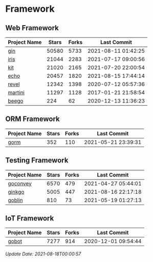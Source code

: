 # Framework

## Web Framework
| Project Name | Stars | Forks | Last Commit |
| ------------ | ----- | ----- | ----------- |
| [gin](https://github.com/gin-gonic/gin) | 50580 | 5733 | 2021-08-11 01:42:25 |
| [iris](https://github.com/kataras/iris) | 21044 | 2283 | 2021-07-17 09:00:56 |
| [kit](https://github.com/go-kit/kit) | 21020 | 2165 | 2021-07-20 22:00:54 |
| [echo](https://github.com/labstack/echo) | 20457 | 1820 | 2021-08-15 17:44:14 |
| [revel](https://github.com/revel/revel) | 12342 | 1398 | 2020-07-12 05:57:36 |
| [martini](https://github.com/go-martini/martini) | 11297 | 1128 | 2017-01-21 21:58:54 |
| [beego](https://github.com/astaxie/beego) | 224 | 62 | 2020-12-13 11:36:23 |

## ORM Framework
| Project Name | Stars | Forks | Last Commit |
| ------------ | ----- | ----- | ----------- |
| [gorm](https://github.com/jinzhu/gorm) | 352 | 110 | 2021-05-21 23:39:31 |

## Testing Framework
| Project Name | Stars | Forks | Last Commit |
| ------------ | ----- | ----- | ----------- |
| [goconvey](https://github.com/smartystreets/goconvey) | 6570 | 479 | 2021-04-27 05:44:01 |
| [ginkgo](https://github.com/onsi/ginkgo) | 5005 | 447 | 2021-08-16 22:17:18 |
| [goblin](https://github.com/franela/goblin) | 810 | 73 | 2021-05-19 01:27:13 |

## IoT Framework
| Project Name | Stars | Forks | Last Commit |
| ------------ | ----- | ----- | ----------- |
| [gobot](https://github.com/hybridgroup/gobot) | 7277 | 914 | 2020-12-01 09:54:44 |

*Update Date: 2021-08-18T00:00:57*
